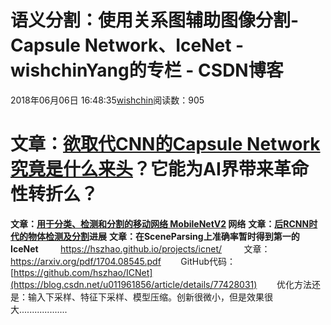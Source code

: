 # 语义分割：使用关系图辅助图像分割-Capsule Network、IceNet - wishchinYang的专栏 - CSDN博客
2018年06月06日 16:48:35[wishchin](https://me.csdn.net/wishchin)阅读数：905
# 文章：[欲取代CNN的Capsule Network究竟是什么来头](https://blog.csdn.net/dzjx2eotaa24adr/article/details/78666640)？它能为AI界带来革命性转折么？
**文章：[用于分类、检测和分割的移动网络 MobileNetV2](https://mp.weixin.qq.com/s/xJromD5Q30KlRhB_kM4kfA)                                                                                网络**
****文章：[后RCNN时代的物体检测及分割](https://www.jiqizhixin.com/articles/2018-01-27-7)进展****
****文章：在SceneParsing上准确率暂时得到第一的IceNet****
        https://hszhao.github.io/projects/icnet/
        文章：https://arxiv.org/pdf/1704.08545.pdf
       GitHub代码：[https://github.com/hszhao/ICNet](https://blog.csdn.net/u011961856/article/details/77428031)
       优化方法还是：输入下采样、特征下采样、模型压缩。创新很微小，但是效果很大...................
